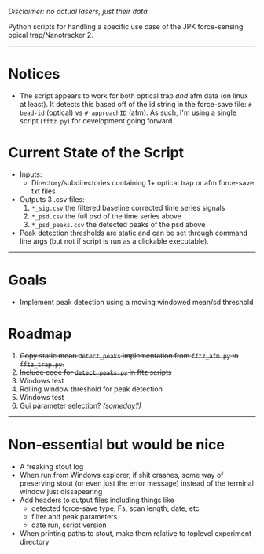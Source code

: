 _Disclaimer: no actual lasers, just their data._

Python scripts for handling a specific use case of the JPK force-sensing opical trap/Nanotracker 2.

----
# Notices
- The script appears to work for both optical trap _and_ afm data (on linux at least). It detects this based off of the id string in the force-save file: `# bead-id` (optical) vs `# approachID` (afm). As such, I'm using a single script (`fftz.py`) for development going forward. 

# Current State of the Script
- Inputs:
  - Directory/subdirectories containing 1+ optical trap or afm force-save txt files
- Outputs 3 .csv files:
  1. `*_sig.csv` the filtered baseline corrected time series signals
  2. `*_psd.csv` the full psd of the time series above
  3. `*_psd_peaks.csv` the detected peaks of the psd above
- Peak detection thresholds are static and can be set through command line args (but not if script is run as a clickable executable).

----
# Goals
- Implement peak detection using a moving windowed mean/sd threshold

# Roadmap
1. ~~Copy static mean `detect_peaks` implementation from `fftz_afm.py` to `fftz_trap.py`.~~
3. ~~Include code for `detect_peaks.py` in fftz scripts~~
1. Windows test
2. Rolling window threshold for peak detection
4. Windows test
5. Gui parameter selection? _(someday?)_

----
# Non-essential but would be nice
- A freaking stout log
- When run from Windows explorer, if shit crashes, some way of preserving stout (or even just the error message) instead of the terminal window just dissapearing
- Add headers to output files including things like
  - detected force-save type, Fs, scan length, date, etc
  - filter and peak parameters
  - date run, script version
- When printing paths to stout, make them relative to toplevel experiment directory
